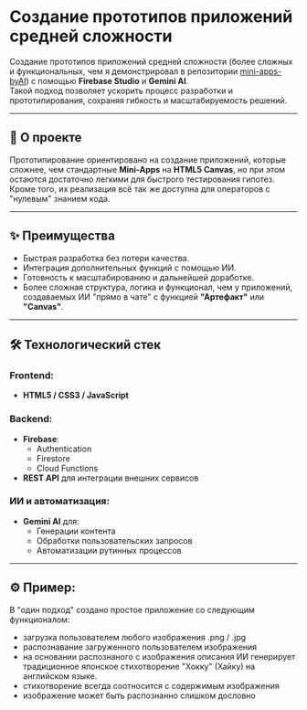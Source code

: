 # Создание прототипов приложений средней сложности

Создание прототипов приложений средней сложности (более сложных и функциональных, чем я демонстрировал в репозитории [mini-apps-byAI](https://github.com/vakitzashi/mini-apps-byAI)) с помощью **Firebase Studio** и **Gemini AI**.  
Такой подход позволяет ускорить процесс разработки и прототипирования, сохраняя гибкость и масштабируемость решений.

---

## 📱 О проекте

Прототипирование ориентировано на создание приложений, которые сложнее, чем стандартные **Mini-Apps** на **HTML5 Canvas**, но при этом остаются достаточно легкими для быстрого тестирования гипотез. Кроме того, их реализация всё так же доступна для операторов с "нулевым" знанием кода.

---

## ✨ Преимущества

- Быстрая разработка без потери качества.
- Интеграция дополнительных функций с помощью ИИ.
- Готовность к масштабированию и дальнейшей доработке.
- Более сложная структура, логика и функционал, чем у приложений, создаваемых ИИ "прямо в чате" с функцией **"Артефакт"** или **"Canvas"**.

---

## 🛠️ Технологический стек

### Frontend:
- **HTML5 / CSS3 / JavaScript**

### Backend:
- **Firebase**:
  - Authentication
  - Firestore
  - Cloud Functions
- **REST API** для интеграции внешних сервисов

### ИИ и автоматизация:
- **Gemini AI** для:
  - Генерации контента
  - Обработки пользовательских запросов
  - Автоматизации рутинных процессов

---

## ⚙️ Пример:

В "один подход" создано простое приложение со следующим функционалом:
- загрузка пользователем любого изображения .png / .jpg
- распознавание загруженного пользователем изображения
- на основании распознаного с изображения описания ИИ генерирует традиционное японское стихотворение "Хокку" (Хайку) на английском языке.
- стихотворение всегда соотносится с содержимым изображения
- изображение может быть распознанно слишком дословно

 
